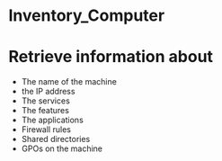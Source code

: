 # Inventory_Computer


# Retrieve information about
* The name of the machine
* the IP address
* The services
* The features
* The applications
* Firewall rules
* Shared directories
* GPOs on the machine
